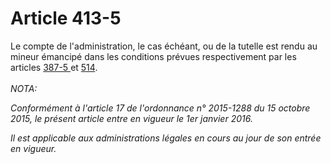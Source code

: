 # Article 413-5

Le compte de l'administration, le cas échéant, ou de la tutelle est rendu au mineur émancipé dans les conditions prévues respectivement par les articles <a href='/affichCodeArticle.do?cidTexte=LEGITEXT000006070721&idArticle=LEGIARTI000031322856&dateTexte=&categorieLien=cid'>387-5 </a>et <a href='/code-civil/livre-ier-des-personnes/titre-xii-de-la-gestion-du-patrimoine-des-mineurs-et-majeurs-en-tutelle/chapitre-ii-de-letablissement-de-la-verification-et-de-lapprobation-des-comptes/514.md'>514</a>.<br/><br/><i>NOTA:<p>Conformément à l'article 17 de l'ordonnance n° 2015-1288 du 15 octobre 2015, le présent article entre en vigueur le 1er janvier 2016.</p><p>Il est applicable aux administrations légales en cours au jour de son entrée en vigueur.</p></i>